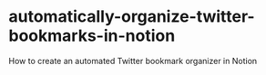 # automatically-organize-twitter-bookmarks-in-notion
How to create an automated Twitter bookmark organizer in Notion
